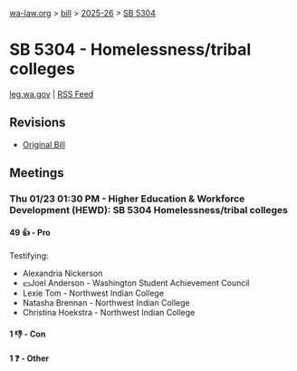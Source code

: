 [wa-law.org](/) > [bill](/bill/) > [2025-26](/bill/2025-26/) > [SB 5304](/bill/2025-26/sb/5304/)

# SB 5304 - Homelessness/tribal colleges
[leg.wa.gov](https://app.leg.wa.gov/billsummary?BillNumber=5304&Year=2025&Initiative=false) | [RSS Feed](./rss.xml)

## Revisions
* [Original Bill](1/)

## Meetings
### Thu 01/23 01:30 PM - Higher Education & Workforce Development (HEWD): SB 5304 Homelessness/tribal colleges
#### 49 👍 - Pro
Testifying:
* Alexandria Nickerson
* 💵Joel Anderson - Washington Student Achievement Council
* Lexie Tom - Northwest Indian College
* Natasha Brennan - Northwest Indian College
* Christina Hoekstra - Northwest Indian College

#### 1 👎 - Con

#### 1 ❓ - Other
